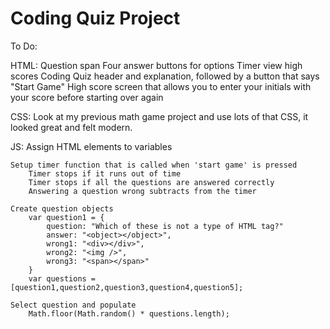 # Coding Quiz Project


To Do:

HTML:
    Question span
    Four answer buttons for options
    Timer
    view high scores
    Coding Quiz header and explanation, followed by a button that says "Start Game"
    High score screen that allows you to enter your initials with your score before starting over again

CSS:
    Look at my previous math game project and use lots of that CSS, it looked great and felt modern.

JS:
    Assign HTML elements to variables

    Setup timer function that is called when 'start game' is pressed
        Timer stops if it runs out of time
        Timer stops if all the questions are answered correctly
        Answering a question wrong subtracts from the timer

    Create question objects
        var question1 = {
            question: "Which of these is not a type of HTML tag?"
            answer: "<object></object>",
            wrong1: "<div></div>",
            wrong2: "<img />",
            wrong3: "<span></span>"
        } 
        var questions = [question1,question2,question3,question4,question5];
    
    Select question and populate
        Math.floor(Math.random() * questions.length);
        


